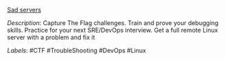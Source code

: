 [Sad servers](https://sadservers.com/)

*Description*: Capture The Flag challenges. Train and prove your debugging skills.  Practice for your next SRE/DevOps interview.  Get a full remote Linux server with a problem and fix it

*Labels*: #CTF #TroubleShooting #DevOps #Linux
